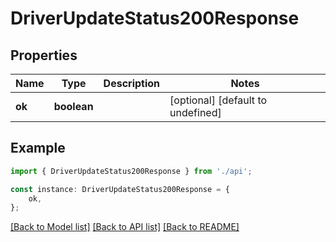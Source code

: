 # DriverUpdateStatus200Response


## Properties

Name | Type | Description | Notes
------------ | ------------- | ------------- | -------------
**ok** | **boolean** |  | [optional] [default to undefined]

## Example

```typescript
import { DriverUpdateStatus200Response } from './api';

const instance: DriverUpdateStatus200Response = {
    ok,
};
```

[[Back to Model list]](../README.md#documentation-for-models) [[Back to API list]](../README.md#documentation-for-api-endpoints) [[Back to README]](../README.md)
